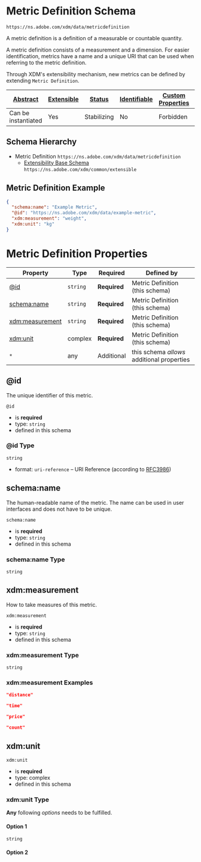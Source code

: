 
# Metric Definition Schema

```
https://ns.adobe.com/xdm/data/metricdefinition
```

A metric definition is a definition of a measurable or countable quantity.

A metric definition consists of a measurement and a dimension.
For easier identification, metrics have a name and a unique URI that can be used when referring to the metric definition.

Through XDM's extensibility mechanism, new metrics can be defined by extending `Metric Definition`.


| [Abstract](../../abstract.md) | [Extensible](../../extensions.md) | [Status](../../status.md) | [Identifiable](../../id.md) | [Custom Properties](../../extensions.md) | [Additional Properties](../../extensions.md) | Defined In |
|-------------------------------|-----------------------------------|---------------------------|-----------------------------|------------------------------------------|----------------------------------------------|------------|
| Can be instantiated | Yes | Stabilizing | No | Forbidden | Permitted | [data/metricdefinition.schema.json](data/metricdefinition.schema.json) |
## Schema Hierarchy

* Metric Definition `https://ns.adobe.com/xdm/data/metricdefinition`
  * [Extensibility Base Schema](../common/extensible.schema.md) `https://ns.adobe.com/xdm/common/extensible`


## Metric Definition Example
```json
{
  "schema:name": "Example Metric",
  "@id": "https://ns.adobe.com/xdm/data/example-metric",
  "xdm:measurement": "weight",
  "xdm:unit": "kg"
}
```

# Metric Definition Properties

| Property | Type | Required | Defined by |
|----------|------|----------|------------|
| [@id](#id) | `string` | **Required** | Metric Definition (this schema) |
| [schema:name](#schemaname) | `string` | **Required** | Metric Definition (this schema) |
| [xdm:measurement](#xdmmeasurement) | `string` | **Required** | Metric Definition (this schema) |
| [xdm:unit](#xdmunit) | complex | **Required** | Metric Definition (this schema) |
| `*` | any | Additional | this schema *allows* additional properties |

## @id

The unique identifier of this metric.

`@id`
* is **required**
* type: `string`
* defined in this schema

### @id Type


`string`
* format: `uri-reference` – URI Reference (according to [RFC3986](https://tools.ietf.org/html/rfc3986))






## schema:name

The human-readable name of the metric. The name can be used in user interfaces and does not have to be unique.

`schema:name`
* is **required**
* type: `string`
* defined in this schema

### schema:name Type


`string`






## xdm:measurement

How to take measures of this metric.

`xdm:measurement`
* is **required**
* type: `string`
* defined in this schema

### xdm:measurement Type


`string`





### xdm:measurement Examples

```json
"distance"
```

```json
"time"
```

```json
"price"
```

```json
"count"
```



## xdm:unit


`xdm:unit`
* is **required**
* type: complex
* defined in this schema

### xdm:unit Type


**Any** following *options* needs to be fulfilled.


#### Option 1


`string`



#### Option 2






